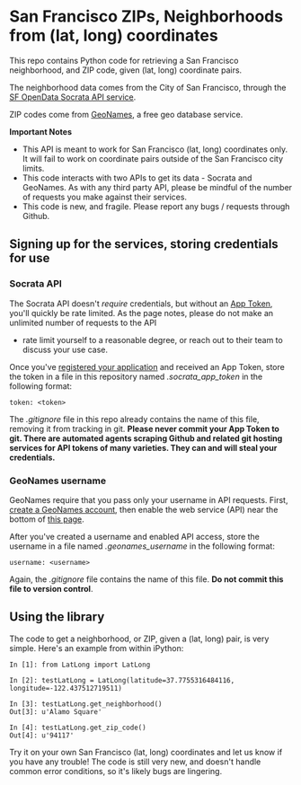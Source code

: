 # San Francisco ZIPs, Neighborhoods from (lat, long) coordinates

This repo contains Python code for retrieving a San Francisco neighborhood, and ZIP code, given
(lat, long) coordinate pairs.

The neighborhood data comes from the City of San Francisco, through the [SF OpenData Socrata API service](https://data.sfgov.org).

ZIP codes come from [GeoNames](http://www.geonames.org/), a free geo database service.

**Important Notes**

* This API is meant to work for San Francisco (lat, long) coordinates only. It will fail to work on 
coordinate pairs outside of the San Francisco city limits.
* This code interacts with two APIs to get its data - Socrata and GeoNames. As with any third party API,
please be mindful of the number of requests you make against their services.
* This code is new, and fragile. Please report any bugs / requests through Github.

## Signing up for the services, storing credentials for use

### Socrata API

The Socrata API doesn't _require_ credentials, but without an [App Token](https://dev.socrata.com/docs/app-tokens.html),
you'll quickly be rate limited. As the page notes, please do not make an unlimited number of requests to the API 
- rate limit yourself to a reasonable degree, or reach out to their team to discuss your use case.

Once you've [registered your application](https://dev.socrata.com/register) and received an App Token, store the token
in a file in this repository named _.socrata\_app\_token_ in the following format:

    token: <token>

The _.gitignore_ file in this repo already contains the name of this file, removing it from tracking in git.
**Please never commit your App Token to git. There are automated agents scraping Github and related git hosting 
services for API tokens of many varieties. They can and will steal your credentials.**

### GeoNames username

GeoNames require that you pass only your username in API requests. First, [create a GeoNames account](http://www.geonames.org/login),
then enable the web service (API) near the bottom of [this page](http://www.geonames.org/manageaccount).

After you've created a username and enabled API access, store the username in a file named _.geonames\_username_ in the following format:

    username: <username>

Again, the _.gitignore_ file contains the name of this file. **Do not commit this file to version control**.

## Using the library

The code to get a neighborhood, or ZIP, given a (lat, long) pair, is very simple. Here's an 
example from within iPython:

    In [1]: from LatLong import LatLong

    In [2]: testLatLong = LatLong(latitude=37.7755316484116, longitude=-122.437512719511)

    In [3]: testLatLong.get_neighborhood()
    Out[3]: u'Alamo Square'

    In [4]: testLatLong.get_zip_code()
    Out[4]: u'94117'

Try it on your own San Francisco (lat, long) coordinates and let us know if you have any trouble! The code is still very new, 
and doesn't handle common error conditions, so it's likely bugs are lingering.
